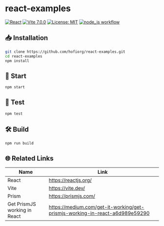# react-examples

[![React](https://img.shields.io/badge/React-19.1.0-61DAFB?logo=react&logoColor=white)](https://react.dev/)
[![Vite 7.0.0](https://img.shields.io/badge/Vite-7.0.0-646cff?logo=vite)](https://vite.dev/)
[![License: MIT](https://img.shields.io/badge/License-MIT-yellow.svg)](LICENSE)
[![node_js workflow](https://github.com/hofiorg/react-examples/actions/workflows/node.js.yml/badge.svg)](https://github.com/hofiorg/react-examples/actions/workflows/node.js.yml)

## 📥 Installation

```sh
git clone https://github.com/hofiorg/react-examples.git
cd react-examples
npm install
```

## 🚀 Start

```sh
npm start
```

## 🧪 Test

```sh
npm test
```

## 🛠️ Build

```sh
npm run build
```

## 🌐 Related Links

| Name                         | Link                                                                          |
|------------------------------|-------------------------------------------------------------------------------|
| React                        | <https://reactjs.org/>                                                        |
| Vite                         | <https://vite.dev/>                                                           |
| Prism                        | <https://prismjs.com/>                                                        |
| Get PrismJS working in React | <https://medium.com/get-it-working/get-prismjs-working-in-react-a6d989e59290> |
